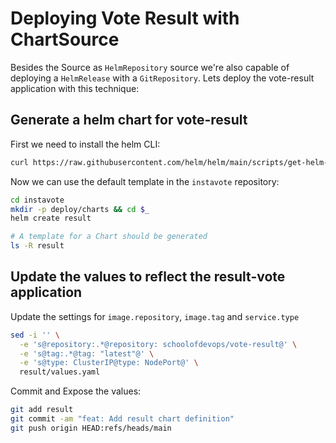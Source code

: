 # Deploying Vote Result with ChartSource

Besides the Source as `HelmRepository` source we're also capable of deploying a
`HelmRelease` with a `GitRepository`. Lets deploy the vote-result application
with this technique:

## Generate a helm chart for vote-result

First we need to install the helm CLI:

```sh
curl https://raw.githubusercontent.com/helm/helm/main/scripts/get-helm-3 | bash
```

Now we can use the default template in the `instavote` repository:

```sh
cd instavote
mkdir -p deploy/charts && cd $_
helm create result

# A template for a Chart should be generated
ls -R result
```

## Update the values to reflect the result-vote application

Update the settings for `image.repository`, `image.tag` and `service.type`
```sh
sed -i '' \
  -e 's@repository:.*@repository: schoolofdevops/vote-result@' \
  -e 's@tag:.*@tag: "latest"@' \
  -e 's@type: ClusterIP@type: NodePort@' \
  result/values.yaml
```

Commit and Expose the values:

```sh
git add result
git commit -am "feat: Add result chart definition"
git push origin HEAD:refs/heads/main
```
